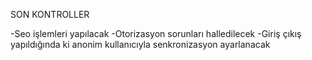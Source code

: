 SON KONTROLLER

-Seo işlemleri yapılacak
-Otorizasyon sorunları halledilecek
-Giriş çıkış yapıldığında ki anonim kullanıcıyla senkronizasyon ayarlanacak